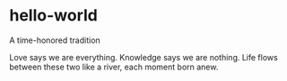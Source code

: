 # hello-world
A time-honored tradition

Love says we are everything. Knowledge says we are nothing. Life flows between these two like a river, each moment born anew.
